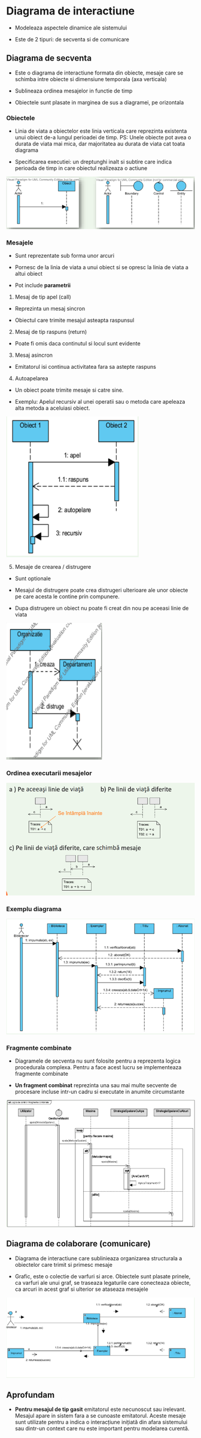# Diagrama de interactiune

- Modeleaza aspectele dinamice ale sistemului

- Este de 2 tipuri: de secventa si de comunicare

## Diagrama de secventa

- Este o diagrama de interactiune formata din obiecte, mesaje care se schimba intre obiecte si dimensiune temporala (axa verticala)

- Sublineaza ordinea mesajelor in functie de timp

- Obiectele sunt plasate in marginea de sus a diagramei, pe orizontala

### Obiectele

- Linia de viata a obiectelor este linia verticala care reprezinta existenta unui obiect de-a lungul perioadei de timp. PS: Unele obiecte pot avea o durata de viata mai mica, dar majoritatea au durata de viata cat toata diagrama

- Specificarea executiei: un dreptunghi inalt si subtire care indica perioada de timp in care obiectul realizeaza o actiune

![Exemplu](img/topic7_1.png)

### Mesajele

- Sunt reprezentate sub forma unor arcuri

- Pornesc de la linia de viata a unui obiect si se opresc la linia de viata a altui obiect

- Pot include **parametrii**

1. Mesaj de tip apel (call)

- Reprezinta un mesaj sincron

- Obiectul care trimite mesajul asteapta raspunsul

2. Mesaj de tip raspuns (return)

- Poate fi omis daca continutul si locul sunt evidente

3. Mesaj asincron

- Emitatorul isi continua activitatea fara sa astepte raspuns

4. Autoapelarea

- Un obiect poate trimite mesaje si catre sine.

- Exemplu: Apelul recursiv al unei operatii sau o metoda care apeleaza alta metoda a aceluiasi obiect.

![Exemplu mesaje](img/topic7_2.png)

5. Mesaje de crearea / distrugere

- Sunt optionale

- Mesajul de distrugere poate crea distrugeri ulterioare ale unor obiecte pe care acesta le contine prin compunere.

- Dupa distrugere un obiect nu poate fi creat din nou pe aceeasi linie de viata

![Exemplu mesaje de creare/distrugere](img/topic7_3.png)

### Ordinea executarii mesajelor

![Ordinea executarii mesajelor](img/topic7_4.png)

### Exemplu diagrama

![Exemplu diagrama](img/topic7_5.png)

### Fragmente combinate

- Diagramele de secventa nu sunt folosite pentru a reprezenta logica procedurala complexa. Pentru a face acest lucru se implementeaza fragmente combinate

- **Un fragment combinat** reprezinta una sau mai multe secvente de procesare incluse intr-un cadru si executate in anumite circumstante

![Exemplu fragemente combinate](img/topic7_6.png)

## Diagrama de colaborare (comunicare)

- Diagrama de interactiune care sublinieaza organizarea structurala a obiectelor care trimit si primesc mesaje

- Grafic, este o colectie de varfuri si arce. Obiectele sunt plasate prinele, ca varfuri ale unui graf, se traseaza legaturile care conecteaza obiecte, ca arcuri in acest graf si ulterior se ataseaza mesajele

![Diagrama de colaborare](img/topic7_7.png)

## Aprofundam

- **Pentru mesajul de tip gasit** emitatorul este necunoscut sau irelevant. Mesajul apare in sistem fara a se cunoaste emitatorul. Aceste mesaje sunt utilizate pentru a indica o interacțiune inițiată din afara sistemului sau dintr-un context care nu este important pentru modelarea curentă.
